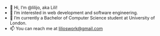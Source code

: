- 👋 Hi, I’m @lilijo, aka Lili!
- 👀 I’m interested in web development and software engineering.
- 🌱 I’m currently a Bachelor of Computer Science student at University of London.
- 📫 You can reach me at lilioswork@gmail.com
